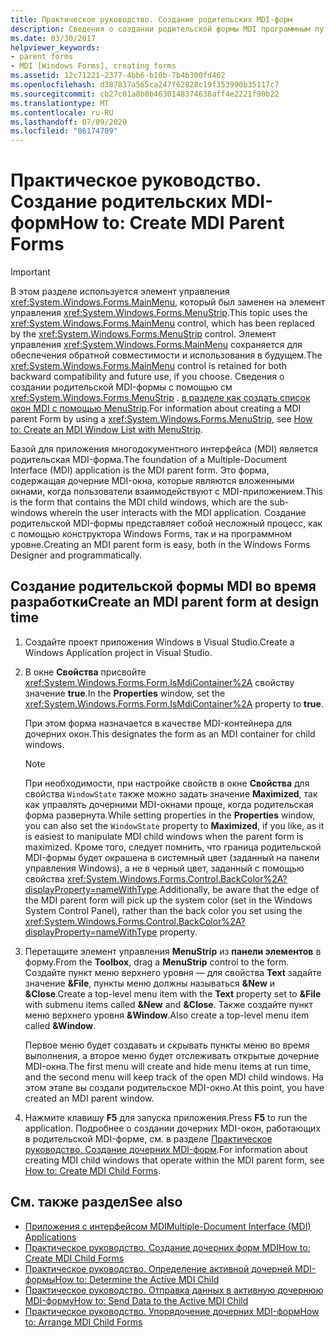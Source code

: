 ```yaml
---
title: Практическое руководство. Создание родительских MDI-форм
description: Сведения о создании родительской формы MDI программным путем и с помощью конструктор Windows Forms.
ms.date: 03/30/2017
helpviewer_keywords:
- parent forms
- MDI [Windows Forms], creating forms
ms.assetid: 12c71221-2377-4bb6-b10b-7b4b300fd462
ms.openlocfilehash: d387837a565ca247f62828c19f353990b35117c7
ms.sourcegitcommit: cb27c01a8b0b4630148374638aff4e2221f90b22
ms.translationtype: MT
ms.contentlocale: ru-RU
ms.lasthandoff: 07/09/2020
ms.locfileid: "86174709"
---
```

# <a name="how-to-create-mdi-parent-forms"></a><span data-ttu-id="5a1e4-103">Практическое руководство. Создание родительских MDI-форм</span><span class="sxs-lookup"><span data-stu-id="5a1e4-103">How to: Create MDI Parent Forms</span></span>

> [!IMPORTANT]
> <span data-ttu-id="5a1e4-104">В этом разделе используется элемент управления <xref:System.Windows.Forms.MainMenu>, который был заменен на элемент управления <xref:System.Windows.Forms.MenuStrip>.</span><span class="sxs-lookup"><span data-stu-id="5a1e4-104">This topic uses the <xref:System.Windows.Forms.MainMenu> control, which has been replaced by the <xref:System.Windows.Forms.MenuStrip> control.</span></span> <span data-ttu-id="5a1e4-105">Элемент управления <xref:System.Windows.Forms.MainMenu> сохраняется для обеспечения обратной совместимости и использования в будущем.</span><span class="sxs-lookup"><span data-stu-id="5a1e4-105">The <xref:System.Windows.Forms.MainMenu> control is retained for both backward compatibility and future use, if you choose.</span></span> <span data-ttu-id="5a1e4-106">Сведения о создании родительской MDI-формы с помощью см <xref:System.Windows.Forms.MenuStrip> . [в разделе как создать список окон MDI с помощью MenuStrip](../controls/how-to-create-an-mdi-window-list-with-menustrip-windows-forms.md).</span><span class="sxs-lookup"><span data-stu-id="5a1e4-106">For information about creating a MDI parent Form by using a <xref:System.Windows.Forms.MenuStrip>, see [How to: Create an MDI Window List with MenuStrip](../controls/how-to-create-an-mdi-window-list-with-menustrip-windows-forms.md).</span></span>

<span data-ttu-id="5a1e4-107">Базой для приложения многодокументного интерфейса (MDI) является родительская MDI-форма.</span><span class="sxs-lookup"><span data-stu-id="5a1e4-107">The foundation of a Multiple-Document Interface (MDI) application is the MDI parent form.</span></span> <span data-ttu-id="5a1e4-108">Это форма, содержащая дочерние MDI-окна, которые являются вложенными окнами, когда пользователи взаимодействуют с MDI-приложением.</span><span class="sxs-lookup"><span data-stu-id="5a1e4-108">This is the form that contains the MDI child windows, which are the sub-windows wherein the user interacts with the MDI application.</span></span> <span data-ttu-id="5a1e4-109">Создание родительской MDI-формы представляет собой несложный процесс, как с помощью конструктора Windows Forms, так и на программном уровне.</span><span class="sxs-lookup"><span data-stu-id="5a1e4-109">Creating an MDI parent form is easy, both in the Windows Forms Designer and programmatically.</span></span>

## <a name="create-an-mdi-parent-form-at-design-time"></a><span data-ttu-id="5a1e4-110">Создание родительской формы MDI во время разработки</span><span class="sxs-lookup"><span data-stu-id="5a1e4-110">Create an MDI parent form at design time</span></span>

1. <span data-ttu-id="5a1e4-111">Создайте проект приложения Windows в Visual Studio.</span><span class="sxs-lookup"><span data-stu-id="5a1e4-111">Create a Windows Application project in Visual Studio.</span></span>

2. <span data-ttu-id="5a1e4-112">В окне **Свойства** присвойте <xref:System.Windows.Forms.Form.IsMdiContainer%2A> свойству значение **true**.</span><span class="sxs-lookup"><span data-stu-id="5a1e4-112">In the **Properties** window, set the <xref:System.Windows.Forms.Form.IsMdiContainer%2A> property to **true**.</span></span>

     <span data-ttu-id="5a1e4-113">При этом форма назначается в качестве MDI-контейнера для дочерних окон.</span><span class="sxs-lookup"><span data-stu-id="5a1e4-113">This designates the form as an MDI container for child windows.</span></span>

    > [!NOTE]
    > <span data-ttu-id="5a1e4-114">При необходимости, при настройке свойств в окне **Свойства** для свойства `WindowState` также можно задать значение **Maximized**, так как управлять дочерними MDI-окнами проще, когда родительская форма развернута.</span><span class="sxs-lookup"><span data-stu-id="5a1e4-114">While setting properties in the **Properties** window, you can also set the `WindowState` property to **Maximized**, if you like, as it is easiest to manipulate MDI child windows when the parent form is maximized.</span></span> <span data-ttu-id="5a1e4-115">Кроме того, следует помнить, что граница родительской MDI-формы будет окрашена в системный цвет (заданный на панели управления Windows), а не в черный цвет, заданный с помощью свойства <xref:System.Windows.Forms.Control.BackColor%2A?displayProperty=nameWithType>.</span><span class="sxs-lookup"><span data-stu-id="5a1e4-115">Additionally, be aware that the edge of the MDI parent form will pick up the system color (set in the Windows System Control Panel), rather than the back color you set using the <xref:System.Windows.Forms.Control.BackColor%2A?displayProperty=nameWithType> property.</span></span>

3. <span data-ttu-id="5a1e4-116">Перетащите элемент управления **MenuStrip** из **панели элементов** в форму.</span><span class="sxs-lookup"><span data-stu-id="5a1e4-116">From the **Toolbox**, drag a **MenuStrip** control to the form.</span></span> <span data-ttu-id="5a1e4-117">Создайте пункт меню верхнего уровня — для свойства **Text** задайте значение **&File**, пункты меню должны называться **&New** и **&Close**.</span><span class="sxs-lookup"><span data-stu-id="5a1e4-117">Create a top-level menu item with the **Text** property set to **&File** with submenu items called **&New** and **&Close**.</span></span> <span data-ttu-id="5a1e4-118">Также создайте пункт меню верхнего уровня **&Window**.</span><span class="sxs-lookup"><span data-stu-id="5a1e4-118">Also create a top-level menu item called **&Window**.</span></span>

     <span data-ttu-id="5a1e4-119">Первое меню будет создавать и скрывать пункты меню во время выполнения, а второе меню будет отслеживать открытые дочерние MDI-окна.</span><span class="sxs-lookup"><span data-stu-id="5a1e4-119">The first menu will create and hide menu items at run time, and the second menu will keep track of the open MDI child windows.</span></span> <span data-ttu-id="5a1e4-120">На этом этапе вы создали родительское MDI-окно.</span><span class="sxs-lookup"><span data-stu-id="5a1e4-120">At this point, you have created an MDI parent window.</span></span>

4. <span data-ttu-id="5a1e4-121">Нажмите клавишу **F5** для запуска приложения.</span><span class="sxs-lookup"><span data-stu-id="5a1e4-121">Press **F5** to run the application.</span></span> <span data-ttu-id="5a1e4-122">Подробнее о создании дочерних MDI-окон, работающих в родительской MDI-форме, см. в разделе [Практическое руководство. Создание дочерних MDI-форм](how-to-create-mdi-child-forms.md).</span><span class="sxs-lookup"><span data-stu-id="5a1e4-122">For information about creating MDI child windows that operate within the MDI parent form, see [How to: Create MDI Child Forms](how-to-create-mdi-child-forms.md).</span></span>

## <a name="see-also"></a><span data-ttu-id="5a1e4-123">См. также раздел</span><span class="sxs-lookup"><span data-stu-id="5a1e4-123">See also</span></span>

- [<span data-ttu-id="5a1e4-124">Приложения с интерфейсом MDI</span><span class="sxs-lookup"><span data-stu-id="5a1e4-124">Multiple-Document Interface (MDI) Applications</span></span>](multiple-document-interface-mdi-applications.md)
- [<span data-ttu-id="5a1e4-125">Практическое руководство. Создание дочерних форм MDI</span><span class="sxs-lookup"><span data-stu-id="5a1e4-125">How to: Create MDI Child Forms</span></span>](how-to-create-mdi-child-forms.md)
- [<span data-ttu-id="5a1e4-126">Практическое руководство. Определение активной дочерней MDI-формы</span><span class="sxs-lookup"><span data-stu-id="5a1e4-126">How to: Determine the Active MDI Child</span></span>](how-to-determine-the-active-mdi-child.md)
- [<span data-ttu-id="5a1e4-127">Практическое руководство. Отправка данных в активную дочернюю MDI-форму</span><span class="sxs-lookup"><span data-stu-id="5a1e4-127">How to: Send Data to the Active MDI Child</span></span>](how-to-send-data-to-the-active-mdi-child.md)
- [<span data-ttu-id="5a1e4-128">Практическое руководство. Упорядочение дочерних MDI-форм</span><span class="sxs-lookup"><span data-stu-id="5a1e4-128">How to: Arrange MDI Child Forms</span></span>](how-to-arrange-mdi-child-forms.md)
